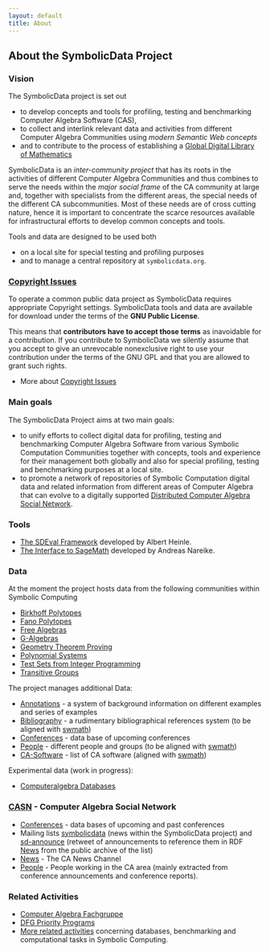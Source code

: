 ```yaml
---
layout: default
title: About
---
```


About the SymbolicData Project
------------------------------

### Vision

The SymbolicData project is set out

-   to develop concepts and tools for profiling, testing and benchmarking Computer Algebra Software (CAS),
-   to collect and interlink relevant data and activities from different Computer Algebra Communities using *modern Semantic Web concepts*
-   and to contribute to the process of establishing a [Global Digital Library of Mathematics](http://www.mathunion.org/ceic/wdml/)

SymbolicData is an *inter-community project* that has its roots in the activities of different Computer Algebra Communities and thus combines to serve the needs within the *major social frame* of the CA community at large and, together with specialists from the different areas, the special needs of the different CA subcommunities. Most of these needs are of cross cutting nature, hence it is important to concentrate the scarce resources available for infrastructural efforts to develop common concepts and tools.

Tools and data are designed to be used both

-   on a local site for special testing and profiling purposes
-   and to manage a central repository at `symbolicdata.org`.

### [Copyright Issues](Copyrights "wikilink")

To operate a common public data project as SymbolicData requires appropriate Copyright settings. SymbolicData tools and data are available for download under the terms of the **GNU Public License**.

This means that **contributors have to accept those terms** as inavoidable for a contribution. If you contribute to SymbolicData we silently assume that you accept to give an unrevocable nonexclusive right to use your contribution under the terms of the GNU GPL and that you are allowed to grant such rights.

-   More about [Copyright Issues](Copyrights "wikilink")

### Main goals

The SymbolicData Project aims at two main goals:

-   to unify efforts to collect digital data for profiling, testing and benchmarking Computer Algebra Software from various Symbolic Computation Communities together with concepts, tools and experience for their management both globally and also for special profiling, testing and benchmarking purposes at a local site.
-   to promote a network of repositories of Symbolic Computation digital data and related information from different areas of Computer Algebra that can evolve to a digitally supported [Distributed Computer Algebra Social Network](CASN "wikilink").

### Tools

-   [The SDEval Framework](SDEval "wikilink") developed by Albert Heinle.
-   [The Interface to SageMath](Sage "wikilink") developed by Andreas Nareike.

### Data

At the moment the project hosts data from the following communities within Symbolic Computing

-   [Birkhoff Polytopes](BirkhoffPolytopes "wikilink")
-   [Fano Polytopes](FanoPolytopes "wikilink")
-   [Free Algebras](FreeAlgebras "wikilink")
-   [G-Algebras](GAlgebras "wikilink")
-   [Geometry Theorem Proving](Geo "wikilink")
-   [Polynomial Systems](PolynomialSystems "wikilink")
-   [Test Sets from Integer Programming](TestSets "wikilink")
-   [Transitive Groups](TransitiveGroups "wikilink")

The project manages additional Data:

-   [Annotations](Annotations "wikilink") - a system of background information on different examples and series of examples
-   [Bibliography](Bibliography "wikilink") - a rudimentary bibliographical references system (to be aligned with [swmath](http://www.swmath.org))
-   [Conferences](Conferences "wikilink") - data base of upcoming conferences
-   [People](People "wikilink") - different people and groups (to be aligned with [swmath](http://www.swmath.org))
-   [CA-Software](CA-Software "wikilink") - list of CA software (aligned with [swmath](http://www.swmath.org))

Experimental data (work in progress):

-   [Computeralgebra Databases](CADatabases "wikilink")

### [CASN](CASN "wikilink") - Computer Algebra Social Network

-   [Conferences](Conferences "wikilink") - data bases of upcoming and past conferences
-   Mailing lists [symbolicdata](https://groups.google.com/group/symbolicdata) (news within the SymbolicData project) and [sd-announce](http://lists.informatik.uni-leipzig.de/mailman/listinfo/sd-announce) (retweet of announcements to reference them in RDF [News](News "wikilink") from the public archive of the list)
-   [News](News "wikilink") - The CA News Channel
-   [People](People "wikilink") - People working in the CA area (mainly extracted from conference announcements and conference reports).

### Related Activities

-   [Computer Algebra Fachgruppe](http://www.fachgruppe-computeralgebra.de)
-   [DFG Priority Programs](http://www.computeralgebra.de)
-   [More related activities](RelatedActivities "wikilink") concerning databases, benchmarking and computational tasks in Symbolic Computing.

